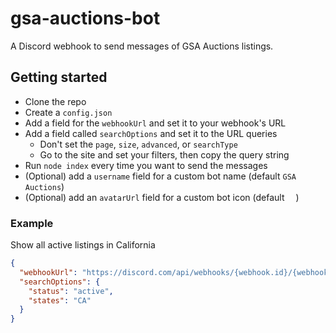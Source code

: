 # gsa-auctions-bot
A Discord webhook to send messages of GSA Auctions listings.
## Getting started
- Clone the repo
- Create a `config.json`
- Add a field for the `webhookUrl` and set it to your webhook's URL
- Add a field called `searchOptions` and set it to the URL queries
  - Don't set the `page`, `size`, `advanced`, or `searchType`
  - Go to the site and set your filters, then copy the query string
- Run `node index` every time you want to send the messages
- (Optional) add a `username` field for a custom bot name (default `GSA Auctions`)
- (Optional) add an `avatarUrl` field for a custom bot icon (default <img src="https://www.netizen.net/media/gsa.jpeg" style="width: 1em;">)

### Example
Show all active listings in California
  ```json
  {
    "webhookUrl": "https://discord.com/api/webhooks/{webhook.id}/{webhook.token}",
    "searchOptions": {
      "status": "active",
      "states": "CA"
    }
  }
  ```
